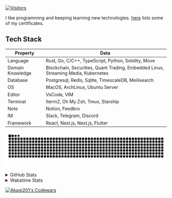 <!-- markdownlint-disable MD041 MD010 MD033 -->
[![Visitors](https://api.visitorbadge.io/api/daily?path=Akagi201%2FAkagi201&label=Visitors%20Today&countColor=%2337d67a)](https://visitorbadge.io/status?path=Akagi201%2FAkagi201)

I like programming and keeping learning new technologies. [here](https://github.com/Akagi201/blockchain) lists some of my certificates.

## Tech Stack

| Property         	| Data                                                                               	|
|------------------	|------------------------------------------------------------------------------------	|
| Language         	| Rust, Go, C/C++, TypeScript, Python, Solidity, Move                                 |
| Domain Knowledge 	| Blockchain, Securities, Quant Trading, Embedded Linux, Streaming Media, Kubernetes 	|
| Database         	| Postgresql, Redis, Sqlite, TimescaleDB, Meilisearch                                 |
| OS               	| MacOS, ArchLinux, Ubuntu Server                                                     |
| Editor           	| VsCode, VIM                                                                        	|
| Terminal          | Iterm2, Oh My Zsh, Tmux, Starship                                                   |
| Note             	| Notion, Feedbro                                                                    	|
| IM               	| Slack, Telegram, Discord                                                            |
| Framework         | React, Nest.js, Next.js, Flutter                                                   	|

[![github contribution grid snake animation](https://raw.githubusercontent.com/Akagi201/Akagi201/output/github-contribution-grid-snake.svg#gh-light-mode-only)](https://github.com/Akagi201)

<details>
<summary>GitHub Stats</summary>
  <a href="https://github.com/Akagi201"><img alt="Profile Detail" src="https://raw.githubusercontent.com/Akagi201/Akagi201/master/profile-summary-card-output/dracula/0-profile-details.svg" /></a>
  <a href="https://github.com/Akagi201"><img alt="Github Stats" src="https://raw.githubusercontent.com/Akagi201/Akagi201/master/profile-summary-card-output/dracula/3-stats.svg" /></a>
  <a href="https://github.com/Akagi201"><img alt="Lang By Commits" src="https://raw.githubusercontent.com/Akagi201/Akagi201/master/profile-summary-card-output/dracula/2-most-commit-language.svg" /></a>
</details>

<details>
<summary>Wakatime Stats</summary>
<br>

<!--START_SECTION:waka-->
![Code Time](http://img.shields.io/badge/Code%20Time-549%20hrs%2047%20mins-blue)

**I'm a Night 🦉** 

```text
🌞 Morning    70 commits     ████░░░░░░░░░░░░░░░░░░░░░   17.81% 
🌆 Daytime    104 commits    ██████░░░░░░░░░░░░░░░░░░░   26.46% 
🌃 Evening    147 commits    █████████░░░░░░░░░░░░░░░░   37.4% 
🌙 Night      72 commits     ████░░░░░░░░░░░░░░░░░░░░░   18.32%

```
📅 **I'm Most Productive on Tuesday** 

```text
Monday       61 commits     ████░░░░░░░░░░░░░░░░░░░░░   15.52% 
Tuesday      72 commits     ████░░░░░░░░░░░░░░░░░░░░░   18.32% 
Wednesday    65 commits     ████░░░░░░░░░░░░░░░░░░░░░   16.54% 
Thursday     62 commits     ████░░░░░░░░░░░░░░░░░░░░░   15.78% 
Friday       60 commits     ███░░░░░░░░░░░░░░░░░░░░░░   15.27% 
Saturday     37 commits     ██░░░░░░░░░░░░░░░░░░░░░░░   9.41% 
Sunday       36 commits     ██░░░░░░░░░░░░░░░░░░░░░░░   9.16%

```


📊 **This Week I Spent My Time On** 

```text
⌚︎ Time Zone: Asia/Shanghai

💬 Programming Languages: 
Rust                     26 hrs 53 mins      ████████████░░░░░░░░░░░░░   51.0% 
sh                       12 hrs 15 mins      █████░░░░░░░░░░░░░░░░░░░░   23.25% 
Solidity                 3 hrs 39 mins       █░░░░░░░░░░░░░░░░░░░░░░░░   6.93% 
TypeScript               3 hrs 27 mins       █░░░░░░░░░░░░░░░░░░░░░░░░   6.56% 
YAML                     1 hr 56 mins        █░░░░░░░░░░░░░░░░░░░░░░░░   3.69%

🔥 Editors: 
VS Code                  40 hrs 27 mins      ███████████████████░░░░░░   76.75% 
Zsh                      12 hrs 15 mins      █████░░░░░░░░░░░░░░░░░░░░   23.25%

💻 Operating System: 
Linux                    45 hrs 13 mins      █████████████████████░░░░   85.78% 
Mac                      7 hrs 29 mins       ███░░░░░░░░░░░░░░░░░░░░░░   14.22%

```

**I Mostly Code in Go** 

```text
Go                       36 repos            ███████████░░░░░░░░░░░░░░   45.57% 
Rust                     13 repos            ████░░░░░░░░░░░░░░░░░░░░░   16.46% 
TypeScript               11 repos            ███░░░░░░░░░░░░░░░░░░░░░░   13.92% 
JavaScript               7 repos             ██░░░░░░░░░░░░░░░░░░░░░░░   8.86% 
Python                   2 repos             ░░░░░░░░░░░░░░░░░░░░░░░░░   2.53%

```



 Last Updated on 25/11/2022 15:36:09 UTC
<!--END_SECTION:waka-->

</details>

<a href="https://www.codewars.com/users/Akagi201"><img alt="Akagi201's Codewars" src="https://www.codewars.com/users/Akagi201/badges/small"></a>

